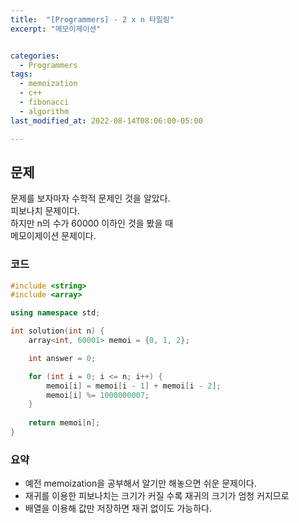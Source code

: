 ```yaml
---
title:  "[Programmers] - 2 x n 타일링"
excerpt: "메모이제이션"


categories:
  - Programmers
tags:
  - memoization
  - c++
  - fibonacci
  - algorithm
last_modified_at: 2022-08-14T08:06:00-05:00

---
```


## 문제

문제를 보자마자 수학적 문제인 것을 알았다.   
피보나치 문제이다.   
하지만 n의 수가 60000 이하인 것을 봤을 때   
메모이제이션 문제이다.

### 코드

```cpp
#include <string>
#include <array>

using namespace std;

int solution(int n) {
	array<int, 60001> memoi = {0, 1, 2};

	int answer = 0;

	for (int i = 0; i <= n; i++) {
		memoi[i] = memoi[i - 1] + memoi[i - 2];
		memoi[i] %= 1000000007;
	}
	
	return memoi[n];
}
```

### 요약

- 예전 memoization을 공부해서 알기만 해놓으면 쉬운 문제이다.
- 재귀를 이용한 피보나치는 크기가 커질 수록 재귀의 크기가 엄청 커지므로   
- 배열을 이용해 값만 저장하면 재귀 없이도 가능하다.
